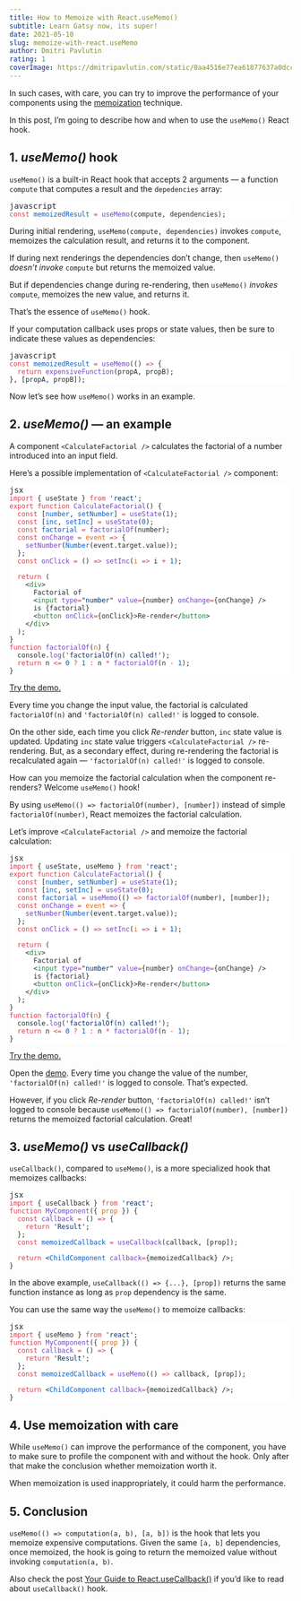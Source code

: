 ```yaml
---
title: How to Memoize with React.useMemo()
subtitle: Learn Gatsy now, its super!
date: 2021-05-10
slug: memoize-with-react.useMemo
author: Dmitri Pavlutin
rating: 1
coverImage: https://dmitripavlutin.com/static/0aa4516e77ea61877637a0dcc74cbfa6/65311/cover-6.webp
---
```


<p>In such cases, with care, you can try to improve the performance of your components using the <a href="https://en.wikipedia.org/wiki/Memoization">memoization</a> technique.</p>
<p>In this post, I’m going to describe how and when to use the <code>useMemo()</code> React hook.</p>
<h2 id="1-usememo-hook" style="position:relative;"><a href="#1-usememo-hook" aria-label="1 usememo hook permalink" class="anchor before"></a>1. <em>useMemo()</em> hook</h2>
<p><code>useMemo()</code> is a built-in React hook that accepts 2 arguments — a function <code>compute</code> that computes a result and the <code>depedencies</code> array:</p>
<pre class="shiki github-light" style="background-color: #fff; color: #24292e"><div class="language-id">javascript</div><div class='code-container'><code><div class='line'><span style="color: #D73A49">const</span><span style="color: #24292E"> </span><span style="color: #005CC5">memoizedResult</span><span style="color: #24292E"> </span><span style="color: #D73A49">=</span><span style="color: #24292E"> </span><span style="color: #6F42C1">useMemo</span><span style="color: #24292E">(compute, dependencies);</span></div></code></div></pre>
<p>During initial rendering, <code>useMemo(compute, dependencies)</code> invokes <code>compute</code>, memoizes the calculation result, and returns it to the component.</p>
<p>If during next renderings the dependencies don’t change, then <code>useMemo()</code> <em>doesn’t invoke</em> <code>compute</code> but returns the memoized value.</p>
<p>But if dependencies change during re-rendering, then <code>useMemo()</code> <em>invokes</em> <code>compute</code>, memoizes the new value, and returns it.</p>
<p>That’s the essence of <code>useMemo()</code> hook.</p>
<p>If your computation callback uses props or state values, then be sure to indicate these values as dependencies:</p>
<pre class="shiki github-light" style="background-color: #fff; color: #24292e"><div class="language-id">javascript</div><div class='code-container'><code><div class='line dim'><span style="color: #D73A49">const</span><span style="color: #24292E"> </span><span style="color: #005CC5">memoizedResult</span><span style="color: #24292E"> </span><span style="color: #D73A49">=</span><span style="color: #24292E"> </span><span style="color: #6F42C1">useMemo</span><span style="color: #24292E">(() </span><span style="color: #D73A49">=&gt;</span><span style="color: #24292E"> {</span></div><div class='line dim'><span style="color: #24292E">  </span><span style="color: #D73A49">return</span><span style="color: #24292E"> </span><span style="color: #6F42C1">expensiveFunction</span><span style="color: #24292E">(propA, propB);</span></div><div class='line highlight'><span style="color: #24292E">}, [propA, propB]);</span></div></code></div></pre>
<p>Now let’s see how <code>useMemo()</code> works in an example.</p>
<h2 id="2-usememo--an-example" style="position:relative;"><a href="#2-usememo--an-example" aria-label="2 usememo  an example permalink" class="anchor before"></a>2. <em>useMemo()</em> — an example</h2>
<p>A component <code>&#x3C;CalculateFactorial /></code> calculates the factorial of a number introduced into an input field.</p>
<p>Here’s a possible implementation of <code>&#x3C;CalculateFactorial /></code> component:</p>
<pre class="shiki github-light" style="background-color: #fff; color: #24292e"><div class="language-id">jsx</div><div class='code-container'><code><div class='line dim'><span style="color: #D73A49">import</span><span style="color: #24292E"> { useState } </span><span style="color: #D73A49">from</span><span style="color: #24292E"> </span><span style="color: #032F62">'react'</span><span style="color: #24292E">;</span></div><div class='line'></div><div class='line dim'><span style="color: #D73A49">export</span><span style="color: #24292E"> </span><span style="color: #D73A49">function</span><span style="color: #24292E"> </span><span style="color: #6F42C1">CalculateFactorial</span><span style="color: #24292E">() {</span></div><div class='line dim'><span style="color: #24292E">  </span><span style="color: #D73A49">const</span><span style="color: #24292E"> [</span><span style="color: #005CC5">number</span><span style="color: #24292E">, </span><span style="color: #005CC5">setNumber</span><span style="color: #24292E">] </span><span style="color: #D73A49">=</span><span style="color: #24292E"> </span><span style="color: #6F42C1">useState</span><span style="color: #24292E">(</span><span style="color: #005CC5">1</span><span style="color: #24292E">);</span></div><div class='line dim'><span style="color: #24292E">  </span><span style="color: #D73A49">const</span><span style="color: #24292E"> [</span><span style="color: #005CC5">inc</span><span style="color: #24292E">, </span><span style="color: #005CC5">setInc</span><span style="color: #24292E">] </span><span style="color: #D73A49">=</span><span style="color: #24292E"> </span><span style="color: #6F42C1">useState</span><span style="color: #24292E">(</span><span style="color: #005CC5">0</span><span style="color: #24292E">);</span></div><div class='line'></div><div class='line highlight'><span style="color: #24292E">  </span><span style="color: #D73A49">const</span><span style="color: #24292E"> </span><span style="color: #005CC5">factorial</span><span style="color: #24292E"> </span><span style="color: #D73A49">=</span><span style="color: #24292E"> </span><span style="color: #6F42C1">factorialOf</span><span style="color: #24292E">(number);</span></div><div class='line'></div><div class='line dim'><span style="color: #24292E">  </span><span style="color: #D73A49">const</span><span style="color: #24292E"> </span><span style="color: #6F42C1">onChange</span><span style="color: #24292E"> </span><span style="color: #D73A49">=</span><span style="color: #24292E"> </span><span style="color: #E36209">event</span><span style="color: #24292E"> </span><span style="color: #D73A49">=&gt;</span><span style="color: #24292E"> {</span></div><div class='line dim'><span style="color: #24292E">    </span><span style="color: #6F42C1">setNumber</span><span style="color: #24292E">(</span><span style="color: #005CC5">Number</span><span style="color: #24292E">(event.target.value));</span></div><div class='line dim'><span style="color: #24292E">  };</span></div><div class='line dim'><span style="color: #24292E">  </span><span style="color: #D73A49">const</span><span style="color: #24292E"> </span><span style="color: #6F42C1">onClick</span><span style="color: #24292E"> </span><span style="color: #D73A49">=</span><span style="color: #24292E"> () </span><span style="color: #D73A49">=&gt;</span><span style="color: #24292E"> </span><span style="color: #6F42C1">setInc</span><span style="color: #24292E">(</span><span style="color: #E36209">i</span><span style="color: #24292E"> </span><span style="color: #D73A49">=&gt;</span><span style="color: #24292E"> i </span><span style="color: #D73A49">+</span><span style="color: #24292E"> </span><span style="color: #005CC5">1</span><span style="color: #24292E">);</span></div><div class='line dim'><span style="color: #24292E">  </span></div><div class='line dim'><span style="color: #24292E">  </span><span style="color: #D73A49">return</span><span style="color: #24292E"> (</span></div><div class='line dim'><span style="color: #24292E">    &lt;</span><span style="color: #22863A">div</span><span style="color: #24292E">&gt;</span></div><div class='line dim'><span style="color: #24292E">      Factorial of </span></div><div class='line dim'><span style="color: #24292E">      &lt;</span><span style="color: #22863A">input</span><span style="color: #24292E"> </span><span style="color: #6F42C1">type</span><span style="color: #D73A49">=</span><span style="color: #032F62">"number"</span><span style="color: #24292E"> </span><span style="color: #6F42C1">value</span><span style="color: #D73A49">=</span><span style="color: #24292E">{number} </span><span style="color: #6F42C1">onChange</span><span style="color: #D73A49">=</span><span style="color: #24292E">{onChange} /&gt;</span></div><div class='line dim'><span style="color: #24292E">      is {factorial}</span></div><div class='line dim'><span style="color: #24292E">      &lt;</span><span style="color: #22863A">button</span><span style="color: #24292E"> </span><span style="color: #6F42C1">onClick</span><span style="color: #D73A49">=</span><span style="color: #24292E">{onClick}&gt;Re-render&lt;/</span><span style="color: #22863A">button</span><span style="color: #24292E">&gt;</span></div><div class='line dim'><span style="color: #24292E">    &lt;/</span><span style="color: #22863A">div</span><span style="color: #24292E">&gt;</span></div><div class='line dim'><span style="color: #24292E">  );</span></div><div class='line dim'><span style="color: #24292E">}</span></div><div class='line'></div><div class='line dim'><span style="color: #D73A49">function</span><span style="color: #24292E"> </span><span style="color: #6F42C1">factorialOf</span><span style="color: #24292E">(</span><span style="color: #E36209">n</span><span style="color: #24292E">) {</span></div><div class='line dim'><span style="color: #24292E">  console.</span><span style="color: #6F42C1">log</span><span style="color: #24292E">(</span><span style="color: #032F62">'factorialOf(n) called!'</span><span style="color: #24292E">);</span></div><div class='line dim'><span style="color: #24292E">  </span><span style="color: #D73A49">return</span><span style="color: #24292E"> n </span><span style="color: #D73A49">&lt;=</span><span style="color: #24292E"> </span><span style="color: #005CC5">0</span><span style="color: #24292E"> </span><span style="color: #D73A49">?</span><span style="color: #24292E"> </span><span style="color: #005CC5">1</span><span style="color: #24292E"> </span><span style="color: #D73A49">:</span><span style="color: #24292E"> n </span><span style="color: #D73A49">*</span><span style="color: #24292E"> </span><span style="color: #6F42C1">factorialOf</span><span style="color: #24292E">(n </span><span style="color: #D73A49">-</span><span style="color: #24292E"> </span><span style="color: #005CC5">1</span><span style="color: #24292E">);</span></div><div class='line dim'><span style="color: #24292E">}</span></div></code></div></pre>
<p><a href="https://codesandbox.io/s/factorial-without-memoization-26yp4?file=/src/App.js">Try the demo.</a></p>
<p>Every time you change the input value, the factorial is calculated <code>factorialOf(n)</code> and <code>'factorialOf(n) called!'</code> is logged to console.</p>
<p>On the other side, each time you click <em>Re-render</em> button, <code>inc</code> state value is updated. Updating <code>inc</code> state value triggers <code>&#x3C;CalculateFactorial /></code> re-rendering. But, as a secondary effect, during re-rendering the factorial is recalculated again — <code>'factorialOf(n) called!'</code> is logged to console.</p>
<p>How can you memoize the factorial calculation when the component re-renders? Welcome <code>useMemo()</code> hook!</p>
<p>By using <code>useMemo(() => factorialOf(number), [number])</code> instead of simple <code>factorialOf(number)</code>, React memoizes the factorial calculation.</p>
<p>Let’s improve <code>&#x3C;CalculateFactorial /></code> and memoize the factorial calculation:</p>
<pre class="shiki github-light" style="background-color: #fff; color: #24292e"><div class="language-id">jsx</div><div class='code-container'><code><div class='line dim'><span style="color: #D73A49">import</span><span style="color: #24292E"> { useState, useMemo } </span><span style="color: #D73A49">from</span><span style="color: #24292E"> </span><span style="color: #032F62">'react'</span><span style="color: #24292E">;</span></div><div class='line'></div><div class='line dim'><span style="color: #D73A49">export</span><span style="color: #24292E"> </span><span style="color: #D73A49">function</span><span style="color: #24292E"> </span><span style="color: #6F42C1">CalculateFactorial</span><span style="color: #24292E">() {</span></div><div class='line dim'><span style="color: #24292E">  </span><span style="color: #D73A49">const</span><span style="color: #24292E"> [</span><span style="color: #005CC5">number</span><span style="color: #24292E">, </span><span style="color: #005CC5">setNumber</span><span style="color: #24292E">] </span><span style="color: #D73A49">=</span><span style="color: #24292E"> </span><span style="color: #6F42C1">useState</span><span style="color: #24292E">(</span><span style="color: #005CC5">1</span><span style="color: #24292E">);</span></div><div class='line dim'><span style="color: #24292E">  </span><span style="color: #D73A49">const</span><span style="color: #24292E"> [</span><span style="color: #005CC5">inc</span><span style="color: #24292E">, </span><span style="color: #005CC5">setInc</span><span style="color: #24292E">] </span><span style="color: #D73A49">=</span><span style="color: #24292E"> </span><span style="color: #6F42C1">useState</span><span style="color: #24292E">(</span><span style="color: #005CC5">0</span><span style="color: #24292E">);</span></div><div class='line'></div><div class='line highlight'><span style="color: #24292E">  </span><span style="color: #D73A49">const</span><span style="color: #24292E"> </span><span style="color: #005CC5">factorial</span><span style="color: #24292E"> </span><span style="color: #D73A49">=</span><span style="color: #24292E"> </span><span style="color: #6F42C1">useMemo</span><span style="color: #24292E">(() </span><span style="color: #D73A49">=&gt;</span><span style="color: #24292E"> </span><span style="color: #6F42C1">factorialOf</span><span style="color: #24292E">(number), [number]);</span></div><div class='line'></div><div class='line dim'><span style="color: #24292E">  </span><span style="color: #D73A49">const</span><span style="color: #24292E"> </span><span style="color: #6F42C1">onChange</span><span style="color: #24292E"> </span><span style="color: #D73A49">=</span><span style="color: #24292E"> </span><span style="color: #E36209">event</span><span style="color: #24292E"> </span><span style="color: #D73A49">=&gt;</span><span style="color: #24292E"> {</span></div><div class='line dim'><span style="color: #24292E">    </span><span style="color: #6F42C1">setNumber</span><span style="color: #24292E">(</span><span style="color: #005CC5">Number</span><span style="color: #24292E">(event.target.value));</span></div><div class='line dim'><span style="color: #24292E">  };</span></div><div class='line dim'><span style="color: #24292E">  </span><span style="color: #D73A49">const</span><span style="color: #24292E"> </span><span style="color: #6F42C1">onClick</span><span style="color: #24292E"> </span><span style="color: #D73A49">=</span><span style="color: #24292E"> () </span><span style="color: #D73A49">=&gt;</span><span style="color: #24292E"> </span><span style="color: #6F42C1">setInc</span><span style="color: #24292E">(</span><span style="color: #E36209">i</span><span style="color: #24292E"> </span><span style="color: #D73A49">=&gt;</span><span style="color: #24292E"> i </span><span style="color: #D73A49">+</span><span style="color: #24292E"> </span><span style="color: #005CC5">1</span><span style="color: #24292E">);</span></div><div class='line dim'><span style="color: #24292E">  </span></div><div class='line dim'><span style="color: #24292E">  </span><span style="color: #D73A49">return</span><span style="color: #24292E"> (</span></div><div class='line dim'><span style="color: #24292E">    &lt;</span><span style="color: #22863A">div</span><span style="color: #24292E">&gt;</span></div><div class='line dim'><span style="color: #24292E">      Factorial of </span></div><div class='line dim'><span style="color: #24292E">      &lt;</span><span style="color: #22863A">input</span><span style="color: #24292E"> </span><span style="color: #6F42C1">type</span><span style="color: #D73A49">=</span><span style="color: #032F62">"number"</span><span style="color: #24292E"> </span><span style="color: #6F42C1">value</span><span style="color: #D73A49">=</span><span style="color: #24292E">{number} </span><span style="color: #6F42C1">onChange</span><span style="color: #D73A49">=</span><span style="color: #24292E">{onChange} /&gt;</span></div><div class='line dim'><span style="color: #24292E">      is {factorial}</span></div><div class='line dim'><span style="color: #24292E">      &lt;</span><span style="color: #22863A">button</span><span style="color: #24292E"> </span><span style="color: #6F42C1">onClick</span><span style="color: #D73A49">=</span><span style="color: #24292E">{onClick}&gt;Re-render&lt;/</span><span style="color: #22863A">button</span><span style="color: #24292E">&gt;</span></div><div class='line dim'><span style="color: #24292E">    &lt;/</span><span style="color: #22863A">div</span><span style="color: #24292E">&gt;</span></div><div class='line dim'><span style="color: #24292E">  );</span></div><div class='line dim'><span style="color: #24292E">}</span></div><div class='line'></div><div class='line dim'><span style="color: #D73A49">function</span><span style="color: #24292E"> </span><span style="color: #6F42C1">factorialOf</span><span style="color: #24292E">(</span><span style="color: #E36209">n</span><span style="color: #24292E">) {</span></div><div class='line dim'><span style="color: #24292E">  console.</span><span style="color: #6F42C1">log</span><span style="color: #24292E">(</span><span style="color: #032F62">'factorialOf(n) called!'</span><span style="color: #24292E">);</span></div><div class='line dim'><span style="color: #24292E">  </span><span style="color: #D73A49">return</span><span style="color: #24292E"> n </span><span style="color: #D73A49">&lt;=</span><span style="color: #24292E"> </span><span style="color: #005CC5">0</span><span style="color: #24292E"> </span><span style="color: #D73A49">?</span><span style="color: #24292E"> </span><span style="color: #005CC5">1</span><span style="color: #24292E"> </span><span style="color: #D73A49">:</span><span style="color: #24292E"> n </span><span style="color: #D73A49">*</span><span style="color: #24292E"> </span><span style="color: #6F42C1">factorialOf</span><span style="color: #24292E">(n </span><span style="color: #D73A49">-</span><span style="color: #24292E"> </span><span style="color: #005CC5">1</span><span style="color: #24292E">);</span></div><div class='line dim'><span style="color: #24292E">}</span></div></code></div></pre>
<p><a href="https://codesandbox.io/s/factorial-with-memoization-65mkk?file=/src/App.js">Try the demo.</a></p>
<p>Open the <a href="https://codesandbox.io/s/factorial-with-memoization-65mkk?file=/src/App.js">demo</a>. Every time you change the value of the number, <code>'factorialOf(n) called!'</code> is logged to console. That’s expected.</p>
<p>However, if you click <em>Re-render</em> button, <code>'factorialOf(n) called!'</code> isn’t logged to console because <code>useMemo(() => factorialOf(number), [number])</code> returns the memoized factorial calculation. Great!</p>
<h2 id="3-usememo-vs-usecallback" style="position:relative;"><a href="#3-usememo-vs-usecallback" aria-label="3 usememo vs usecallback permalink" class="anchor before"></a>3. <em>useMemo()</em> vs <em>useCallback()</em></h2>
<p><code>useCallback()</code>, compared to <code>useMemo()</code>, is a more specialized hook that memoizes callbacks:</p>
<pre class="shiki github-light" style="background-color: #fff; color: #24292e"><div class="language-id">jsx</div><div class='code-container'><code><div class='line dim'><span style="color: #D73A49">import</span><span style="color: #24292E"> { useCallback } </span><span style="color: #D73A49">from</span><span style="color: #24292E"> </span><span style="color: #032F62">'react'</span><span style="color: #24292E">;</span></div><div class='line'></div><div class='line dim'><span style="color: #D73A49">function</span><span style="color: #24292E"> </span><span style="color: #6F42C1">MyComponent</span><span style="color: #24292E">({ </span><span style="color: #E36209">prop</span><span style="color: #24292E"> }) {</span></div><div class='line dim'><span style="color: #24292E">  </span><span style="color: #D73A49">const</span><span style="color: #24292E"> </span><span style="color: #6F42C1">callback</span><span style="color: #24292E"> </span><span style="color: #D73A49">=</span><span style="color: #24292E"> () </span><span style="color: #D73A49">=&gt;</span><span style="color: #24292E"> {</span></div><div class='line dim'><span style="color: #24292E">    </span><span style="color: #D73A49">return</span><span style="color: #24292E"> </span><span style="color: #032F62">'Result'</span><span style="color: #24292E">;</span></div><div class='line dim'><span style="color: #24292E">  };</span></div><div class='line highlight'><span style="color: #24292E">  </span><span style="color: #D73A49">const</span><span style="color: #24292E"> </span><span style="color: #005CC5">memoizedCallback</span><span style="color: #24292E"> </span><span style="color: #D73A49">=</span><span style="color: #24292E"> </span><span style="color: #6F42C1">useCallback</span><span style="color: #24292E">(callback, [prop]);</span></div><div class='line dim'><span style="color: #24292E">  </span></div><div class='line dim'><span style="color: #24292E">  </span><span style="color: #D73A49">return</span><span style="color: #24292E"> &lt;</span><span style="color: #005CC5">ChildComponent</span><span style="color: #24292E"> </span><span style="color: #6F42C1">callback</span><span style="color: #D73A49">=</span><span style="color: #24292E">{memoizedCallback} /&gt;;</span></div><div class='line dim'><span style="color: #24292E">}</span></div></code></div></pre>
<p>In the above example, <code>useCallback(() => {...}, [prop])</code> returns the same function instance as long as <code>prop</code> dependency is the same.</p>
<p>You can use the same way the <code>useMemo()</code> to memoize callbacks:</p>
<pre class="shiki github-light" style="background-color: #fff; color: #24292e"><div class="language-id">jsx</div><div class='code-container'><code><div class='line dim'><span style="color: #D73A49">import</span><span style="color: #24292E"> { useMemo } </span><span style="color: #D73A49">from</span><span style="color: #24292E"> </span><span style="color: #032F62">'react'</span><span style="color: #24292E">;</span></div><div class='line'></div><div class='line dim'><span style="color: #D73A49">function</span><span style="color: #24292E"> </span><span style="color: #6F42C1">MyComponent</span><span style="color: #24292E">({ </span><span style="color: #E36209">prop</span><span style="color: #24292E"> }) {</span></div><div class='line dim'><span style="color: #24292E">  </span><span style="color: #D73A49">const</span><span style="color: #24292E"> </span><span style="color: #6F42C1">callback</span><span style="color: #24292E"> </span><span style="color: #D73A49">=</span><span style="color: #24292E"> () </span><span style="color: #D73A49">=&gt;</span><span style="color: #24292E"> {</span></div><div class='line dim'><span style="color: #24292E">    </span><span style="color: #D73A49">return</span><span style="color: #24292E"> </span><span style="color: #032F62">'Result'</span><span style="color: #24292E">;</span></div><div class='line dim'><span style="color: #24292E">  };</span></div><div class='line highlight'><span style="color: #24292E">  </span><span style="color: #D73A49">const</span><span style="color: #24292E"> </span><span style="color: #005CC5">memoizedCallback</span><span style="color: #24292E"> </span><span style="color: #D73A49">=</span><span style="color: #24292E"> </span><span style="color: #6F42C1">useMemo</span><span style="color: #24292E">(() </span><span style="color: #D73A49">=&gt;</span><span style="color: #24292E"> callback, [prop]);</span></div><div class='line dim'><span style="color: #24292E">  </span></div><div class='line dim'><span style="color: #24292E">  </span><span style="color: #D73A49">return</span><span style="color: #24292E"> &lt;</span><span style="color: #005CC5">ChildComponent</span><span style="color: #24292E"> </span><span style="color: #6F42C1">callback</span><span style="color: #D73A49">=</span><span style="color: #24292E">{memoizedCallback} /&gt;;</span></div><div class='line dim'><span style="color: #24292E">}</span></div></code></div></pre>
<h2 id="4-use-memoization-with-care" style="position:relative;"><a href="#4-use-memoization-with-care" aria-label="4 use memoization with care permalink" class="anchor before"></a>4. Use memoization with care</h2>
<p>While <code>useMemo()</code> can improve the performance of the component, you have to make sure to profile the component with and without the hook. Only after that make the conclusion whether memoization worth it.</p>
<p>When memoization is used inappropriately, it could harm the performance.</p>
<h2 id="5-conclusion" style="position:relative;"><a href="#5-conclusion" aria-label="5 conclusion permalink" class="anchor before"></a>5. Conclusion</h2>
<p><code>useMemo(() => computation(a, b), [a, b])</code> is the hook that lets you memoize expensive computations. Given the same <code>[a, b]</code> dependencies, once memoized, the hook is
going to return the memoized value without invoking <code>computation(a, b)</code>.</p>
<p>Also check the post <a href="/dont-overuse-react-usecallback/">Your Guide to React.useCallback()</a> if you’d like to read about <code>useCallback()</code> hook.</p></div>